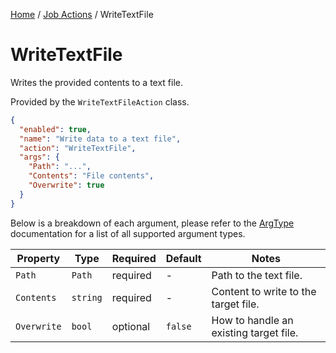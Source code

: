 [Home](/README.md) / [Job Actions](/docs/job-actions/README.md) / WriteTextFile

# WriteTextFile
Writes the provided contents to a text file.

Provided by the `WriteTextFileAction` class.

```json
{
  "enabled": true,
  "name": "Write data to a text file",
  "action": "WriteTextFile",
  "args": {
    "Path": "...",
    "Contents": "File contents",
    "Overwrite": true
  }
}
```

Below is a breakdown of each argument, please refer to the [ArgType](/docs/enums/ArgType.md) documentation for a list of all supported argument types.

| Property | Type | Required | Default | Notes |
| --- | --- | --- | --- | --- |
| `Path` | `Path` | required | - | Path to the text file. |
| `Contents` | `string` | required | - | Content to write to the target file. |
| `Overwrite` | `bool` | optional | `false` | How to handle an existing target file. |
